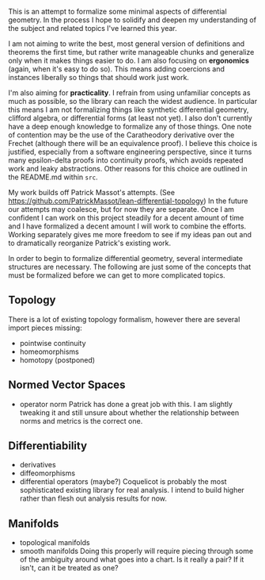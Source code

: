 This is an attempt to formalize some minimal aspects of differential geometry. In the process I hope to solidify and deepen my understanding of the subject and related topics I've learned this year.

I am not aiming to write the best, most general version of definitions and theorems the first time, but rather write manageable chunks and generalize only when it makes things easier to do. I am also focusing on **ergonomics** (again, when it's easy to do so). This means adding coercions and instances liberally so things that should work just work.

I'm also aiming for **practicality**. I refrain from using unfamiliar concepts as much as possible, so the library can reach the widest audience. In particular this means I am not formalizing things like synthetic differential geometry, clifford algebra, or differential forms (at least not yet). I also don't currently have a deep enough knowledge to formalize any of those things. One note of contention may be the use of the Caratheodory derivative over the Frechet (although there will be an equivalence proof). I believe this choice is justified, especially from a software engineering perspective, since it turns many epsilon-delta proofs into continuity proofs, which avoids repeated work and leaky abstractions. Other reasons for this choice are outlined in the README.md within `src`.

My work builds off Patrick Massot's attempts. (See https://github.com/PatrickMassot/lean-differential-topology) In the future our attempts may coalesce, but for now they are separate. Once I am confident I can work on this project steadily for a decent amount of time and I have formalized a decent amount I will work to combine the efforts. Working separately gives me more freedom to see if my ideas pan out and to dramatically reorganize Patrick's existing work.

In order to begin to formalize differential geometry, several intermediate structures are necessary. The following are just some of the concepts that must be formalized before we can get to more complicated topics.

## Topology
There is a lot of existing topology formalism, however there are several import pieces missing:
- pointwise continuity
- homeomorphisms
- homotopy (postponed)

## Normed Vector Spaces
- operator norm
Patrick has done a great job with this. I am slightly tweaking it and still unsure about whether the relationship between norms and metrics is the correct one.

## Differentiability
- derivatives
- diffeomorphisms
- differential operators (maybe?)
Coquelicot is probably the most sophisticated existing library for real analysis. I intend to build higher rather than flesh out analysis results for now.

## Manifolds
- topological manifolds
- smooth manifolds
Doing this properly will require piecing through some of the ambiguity around what goes into a chart. Is it really a pair? If it isn't, can it be treated as one?